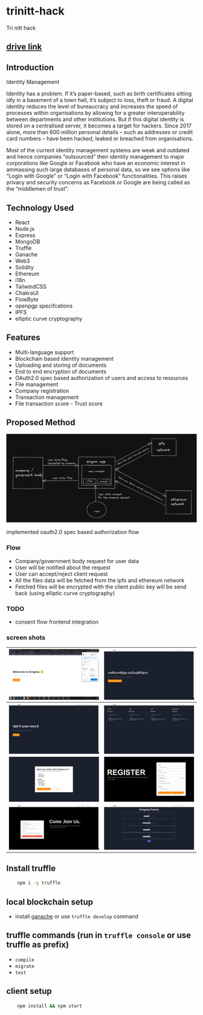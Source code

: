 # trinitt-hack
Tri nitt hack

## [drive link](https://drive.google.com/drive/folders/1Bd7mzpcSckeBPo4V3UosWvCrrCUdSGiM?usp=sharing)

## Introduction
Identity Management

Identity has a problem. If it’s paper-based, such as birth certificates
sitting idly in a basement of a town hall, it’s subject to loss, theft or
fraud. A digital identity reduces the level of bureaucracy and increases
the speed of processes within organisations by allowing for a greater
interoperability between departments and other institutions. But if
this digital identity is stored on a centralised server, it becomes a target
for hackers. Since 2017 alone, more than 600 million personal details –
such as addresses or credit card numbers – have been hacked, leaked
or breached from organisations.

Most of the current identity management systems are weak and
outdated and hence companies “outsourced” their identity
management to major corporations like Google or Facebook who
have an economic interest in ammassing such large databases of
personal data, so we see options like “Login with Google” or “Login with
Facebook” functionalities. This raises privacy and security concerns as
Facebook or Google are being called as the “middlemen of trust”.

## Technology Used

* React
* Node.js
* Express
* MongoDB
* Truffle
* Ganache
* Web3
* Solidity
* Ethereum
* i18n
* TailwindCSS
* ChakraUI
* FlowByte
* openpgp specifcations
* IPFS
* elliptic curve cryptography


## Features
* Multi-language support
* Blockchain based identity management
* Uploading and storing of documents
* End to end encryption of documents
* OAuth2.0 spec based authorization of users and access to resources
* File management
* Company registration
* Transaction management
* File transaction score - Trust score

## Proposed Method
![flow](flow.png)

implemented oauth2.0 spec based authorization flow

### Flow
- Company/government body request for user data
- User will be notified about the request
- User can accept/reject client request
- All the files data will be fetched from the ipfs and ethereum network
- Fetched files will be encrypted with the client public key will be send back (using elliptic curve cryptography)

### TODO
- consent flow frontend integration

### screen shots
| ![](./images/Screenshot%20from%202022-01-30%2010-51-16.png) | ![](./images/Screenshot%20from%202022-01-30%2013-38-43.png) |
|:--:|:--:|
| ![](./images/Screenshot%20from%202022-01-30%2013-39-33.png) | ![](./images/Screenshot%20from%202022-01-30%2014-21-34.png) | 
| ![](./images/WhatsApp%20Image%202022-01-30%20at%2012.20.31%20PM.jpeg) | ![](./images/WhatsApp%20Image%202022-01-30%20at%201.12.55%20PM.jpeg) |
| ![](./images/WhatsApp%20Image%202022-01-30%20at%202.20.10%20PM.jpeg) | ![](./images/WhatsApp%20Image%202022-01-30%20at%202.22.10%20PM.jpeg) |

## Install truffle
```bash
    npm i -g truffle
```

## local blockchain setup
- install [ganache](https://trufflesuite.com/ganache) or use `truffle develop` command

## truffle commands (run in `truffle console` or use truffle as prefix)
- `compile`
- `migrate`
- `test`

## client setup
```bash
    npm install && npm start
```
